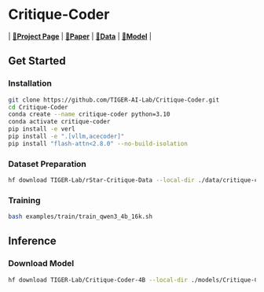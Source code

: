# Critique-Coder

| [**🚀Project Page**](https://tiger-ai-lab.github.io/ScholarCopilot/) | [**📖Paper**](https://arxiv.org/abs/2509.22824) | [**🤗Data**](https://huggingface.co/datasets/TIGER-Lab/rStar-Critique-Data) | [**🤗Model**](https://huggingface.co/TIGER-Lab/ScholarCopilot-v1) |

## Get Started
### Installation
```bash
git clone https://github.com/TIGER-AI-Lab/Critique-Coder.git
cd Critique-Coder
conda create --name critique-coder python=3.10
conda activate critique-coder
pip install -e verl
pip install -e ".[vllm,acecoder]"
pip install "flash-attn<2.8.0" --no-build-isolation
```

### Dataset Preparation
```bash
hf download TIGER-Lab/rStar-Critique-Data --local-dir ./data/critique-coder-dataset --repo dataset
```

### Training
```bash
bash examples/train/train_qwen3_4b_16k.sh
```

## Inference
### Download Model
```bash
hf download TIGER-Lab/Critique-Coder-4B --local-dir ./models/Critique-Coder-4B
```
